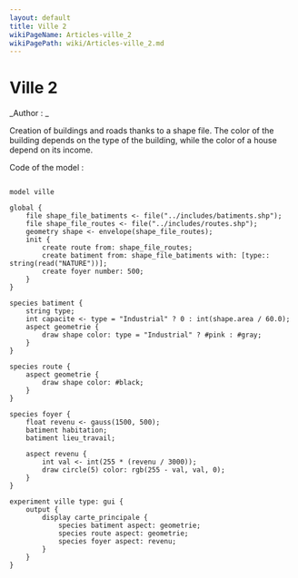 ```yaml
---
layout: default
title: Ville 2
wikiPageName: Articles-ville_2
wikiPagePath: wiki/Articles-ville_2.md
---
```


[//]: # (keyword|operator_gauss)
[//]: # (keyword|concept_gui)
[//]: # (keyword|concept_shapefile)
# Ville 2


_Author : _

Creation of buildings and roads thanks to a shape file. The color of the building depends on the type of the building, while the color of a house depend on its income. 


Code of the model : 

```

model ville

global {
	file shape_file_batiments <- file("../includes/batiments.shp");
	file shape_file_routes <- file("../includes/routes.shp");
	geometry shape <- envelope(shape_file_routes);
	init {
		create route from: shape_file_routes;
		create batiment from: shape_file_batiments with: [type:: string(read("NATURE"))];
		create foyer number: 500;
	}
}

species batiment {
	string type;
	int capacite <- type = "Industrial" ? 0 : int(shape.area / 60.0);
	aspect geometrie {
		draw shape color: type = "Industrial" ? #pink : #gray;
	}
}

species route {
	aspect geometrie {
		draw shape color: #black;
	}
}

species foyer {
	float revenu <- gauss(1500, 500);
	batiment habitation;
	batiment lieu_travail;
	
	aspect revenu {
		int val <- int(255 * (revenu / 3000));
		draw circle(5) color: rgb(255 - val, val, 0);
	}
}

experiment ville type: gui {
	output {
		display carte_principale {
			species batiment aspect: geometrie;
			species route aspect: geometrie;
			species foyer aspect: revenu;
		}
	}
}
```
